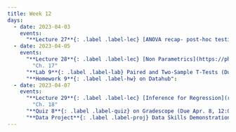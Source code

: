```yaml
---
title: Week 12
days:
  - date: 2023-04-03
    events:
      "**Lecture 27**{: .label .label-lec} [ANOVA recap- post-hoc testing](https://ph142-ucb.github.io/sp23/src/post_anova.pdf)":
  - date: 2023-04-05
    events:
      "**Lecture 28**{: .label .label-lec} [Non Parametrics](https://ph142-ucb.github.io/sp23/src/non_para.pdf)":
        "Ch. 17"
      "**Lab 9**{: .label .label-lab} Paired and Two-Sample T-Tests (Due Apr. 11)":
      "**Homework 9**{: .label .label-hw} on Datahub":
  - date: 2023-04-07
    events:
      "**Lecture 29**{: .label .label-lec} [Inference for Regression](regression-inference.pdf)": 
        "Ch. 18"
      "**Quiz 8**{: .label .label-quiz} on Gradescope (Due Apr. 8, 12:00 PM PST)":
      "**Data Project**{: .label .label-proj} Data Skills Demonstration Part II (Due 10:00 PM PST)":
---
```

